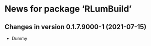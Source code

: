 




<!-- NEWS.md was auto-generated by NEWS.Rmd. Please DO NOT edit by hand!-->

# News for package ‘RLumBuild’

## Changes in version 0.1.7.9000-1 (2021-07-15)

-   Dummy
